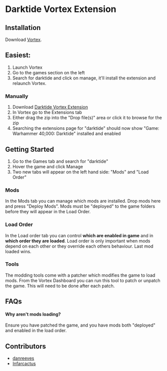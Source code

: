 # Darktide Vortex Extension

## Installation

Download [Vortex](https://www.nexusmods.com/about/vortex/).

## Easiest:

1. Launch Vortex
2. Go to the games section on the left
3. Search for darktide and click on manage, it'll install the extension and relaunch Vortex.

### Manually

1. Download [Darktide Vortex Extension](https://www.nexusmods.com/site/mods/684)
2. In Vortex go to the Extensions tab
3. Either drag the zip into the "Drop file(s)" area or click it to browse for the zip
4. Searching the extensions page for "darktide" should now show "Game: Warhammer 40,000: Darktide" installed and enabled

## Getting Started

1. Go to the Games tab and search for "darktide"
2. Hover the game and click Manage
3. Two new tabs will appear on the left hand side: "Mods" and "Load Order"

### Mods

In the Mods tab you can manage which mods are installed. Drop mods here and press "Deploy Mods". Mods must be "deployed" to the game folders before they will appear in the Load Order.

### Load Order

In the Load order tab you can control **which are enabled in game** and in **which order they are loaded**. Load order is only important when mods depend on each other or they override each others behaviour. Last mod loaded wins.

### Tools

The modding tools come with a patcher which modifies the game to load mods. From the Vortex Dashboard you can run this tool to patch or unpatch the game. This will need to be done after each patch.

## FAQs

#### Why aren't mods loading?

Ensure you have patched the game, and you have mods both "deployed" and enabled in the load order.

## Contributors

- [danreeves](https://github.com/danreeves)
- [Infarcactus](https://github.com/Infarcactus)
